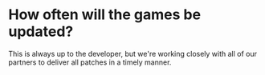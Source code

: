 How often will the games be updated?
====================================

This is always up to the developer, but we're working closely with all of our partners to deliver all patches in a timely manner.